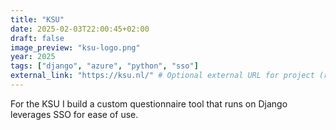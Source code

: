 ```yaml
---
title: "KSU"
date: 2025-02-03T22:00:45+02:00
draft: false
image_preview: "ksu-logo.png"
year: 2025
tags: ["django", "azure", "python", "sso"]
external_link: "https://ksu.nl/" # Optional external URL for project (replaces project detail page).
---
```


For the KSU I build a custom questionnaire tool that runs on Django leverages SSO for ease of use. 
